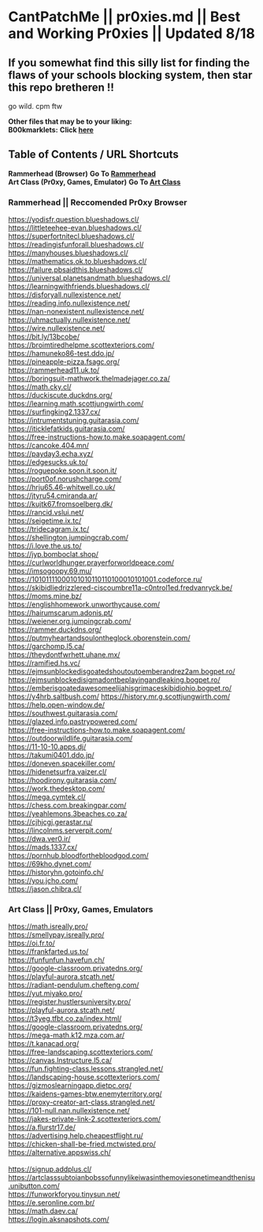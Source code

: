 # CantPatchMe || pr0xies.md || Best and Working Pr0xies || Updated 8/18

## If you somewhat find this silly list for finding the flaws of your schools blocking system, then star this repo bretheren !!

go wild. cpm ftw

**Other files that may be to your liking:** <br>
**B00kmarklets:** **Click [here](https://github.com/qqquota/cantpatchme/blob/main/pr0xies.md#rammerhead--reccomended-pr0xy-browser)** <br>

## Table of Contents / URL Shortcuts <br>

**Rammerhead (Browser)** **Go To [Rammerhead](https://github.com/qqquota/cantpatchme/blob/main/pr0xies.md/)** <br>
**Art Class (Pr0xy, Games, Emulator)** **Go To [Art Class](https://github.com/qqquota/cantpatchme/blob/main/pr0xies.md#art-class--pr0xy-games-emulators)** <br>









### Rammerhead || Reccomended Pr0xy Browser

https://yodisfr.question.blueshadows.cl/ <br>
https://littleteehee-evan.blueshadows.cl/ <br>
https://superfortnitecl.blueshadows.cl/ <br>
https://readingisfunforall.blueshadows.cl/ <br>
https://manyhouses.blueshadows.cl/ <br>
https://mathematics.ok.to.blueshadows.cl/  <br>
https://failure.pbsaidthis.blueshadows.cl/  <br>
https://universal.planetsandmath.blueshadows.cl/ <br>
https://learningwithfriends.blueshadows.cl/ <br>
https://disforyall.nullexistence.net/ <br>
https://reading.info.nullexistence.net/ <br>
https://nan-nonexistent.nullexistence.net/ <br>
https://uhmactually.nullexistence.net/ <br>
https://wire.nullexistence.net/ <br>
https://bit.ly/13bcobe/ <br>
https://broimtiredhelpme.scottexteriors.com/ <br>
https://hamuneko86-test.ddo.jp/ <br>
https://pineapple-pizza.fsagc.org/ <br>
https://rammerhead11.uk.to/ <br>
https://boringsuit-mathwork.thelmadejager.co.za/ <br>
https://math.cky.cl/ <br>
https://duckiscute.duckdns.org/ <br>
https://learning.math.scottjungwirth.com/ <br>
https://surfingking2.1337.cx/ <br>
https://intrumentstuning.guitarasia.com/ <br>
https://iticklefatkids.guitarasia.com/ <br>
https://free-instructions-how.to.make.soapagent.com/ <br>
https://cancoke.404.mn/ <br>
https://payday3.echa.xyz/ <br>
https://edgesucks.uk.to/ <br>
https://roguepoke.soon.it.soon.it/ <br>
https://port0of.norushcharge.com/ <br>
https://hrju65.46-whitwell.co.uk/ <br>
https://jtyru54.cmiranda.ar/ <br>
https://kujtk67.fromsoelberg.dk/ <br>
https://rancid.vslui.net/ <br>
https://seigetime.ix.tc/ <br>
https://tridecagram.ix.tc/ <br>
https://shellington.jumpingcrab.com/ <br>
https://i.love.the.us.to/ <br>
https://jyp.bomboclat.shop/ <br>
https://curlworldhunger.prayerforworldpeace.com/ <br>
https://imsogoopy.69.mu/ <br>
https://10101111000101010110110100010101001.codeforce.ru/ <br>
https://skibidliedrizzlered-ciscoumbre11a-c0ntrol1ed.fredvanryck.be/ <br>
https://moms.mine.bz/ <br>
https://englishhomework.unworthycause.com/ <br>
https://hairumscarum.adonis.pt/ <br>
https://weiener.org.jumpingcrab.com/ <br>
https://rammer.duckdns.org/ <br>
https://putmyheartandsoulontheglock.oborenstein.com/ <br>
https://garchomp.l5.ca/ <br>
https://theydontfwrhett.uhane.mx/ <br>
https://ramified.hs.vc/ <br>
https://ejmsunblockedisgoatedshoutoutoemberandrez2am.bogpet.ro/ <br>
https://ejmsunblockedisigmadontbeplayingandleaking.bogpet.ro/ <br>
https://emberisgoatedawesomeelijahisgrimaceskibidiohio.bogpet.ro/ <br>
https://y4hrb.saltbush.com/
https://history.mr.g.scottjungwirth.com/ <br>
https://help.open-window.de/ <br>
https://southwest.guitarasia.com/ <br>
https://glazed.info.pastrypowered.com/ <br>
https://free-instructions-how.to.make.soapagent.com/ <br>
https://outdoorwildlife.guitarasia.com/ <br>
https://11-10-10.apps.dj/ <br>
https://takumi0401.ddo.jp/ <br>
https://doneven.spacekiller.com/ <br>
https://hidenetsurfra.vaizer.cl/ <br>
https://hoodirony.guitarasia.com/ <br>
https://work.thedesktop.com/ <br>
https://mega.cymtek.cl/ <br>
https://chess.com.breakingpar.com/ <br>
https://yeahlemons.3beaches.co.za/ <br>
https://cjhjcgj.gerastar.ru/ <br>
https://lincolnms.serverpit.com/ <br>
https://dwa.ver0.ir/ <br>
https://mads.1337.cx/ <br>
https://pornhub.bloodforthebloodgod.com/ <br>
https://69kho.dynet.com/ <br>
https://historyhn.gotoinfo.ch/ <br>
https://you.jcho.com/ <br>
https://jason.chibra.cl/ <br>


### Art Class || Pr0xy, Games, Emulators
https://math.isreally.pro/ <br>
https://smellypay.isreally.pro/ <br>
https://oi.fr.to/ <br>
https://frankfarted.us.to/ <br>
https://funfunfun.havefun.ch/ <br>
https://google-classroom.privatedns.org/ <br>
https://playful-aurora.stcath.net/ <br>
https://radiant-pendulum.chefteng.com/ <br>
https://yut.miyako.pro/ <br>
https://register.hustlersuniversity.pro/ <br>
https://playful-aurora.stcath.net/ <br>
https://t3yeg.tfbt.co.za/index.html/ <br>
https://google-classroom.privatedns.org/ <br>
https://mega-math.k12.mza.com.ar/ <br>
https://t.kanacad.org/ <br>
https://free-landscaping.scottexteriors.com/ <br>
https://canvas.lnstructure.l5.ca/ <br>
https://fun.fighting-class.lessons.strangled.net/ <br>
https://landscaping-house.scottexteriors.com/ <br>
https://gizmoslearningapp.dietpc.org/ <br>
https://kaidens-games-btw.enemyterritory.org/ <br>
https://proxy-creator-art-class.strangled.net/ <br>
https://101-null.nan.nullexistence.net/ <br>
https://jakes-private-link-2.scottexteriors.com/ <br>
https://a.flurstr17.de/ <br>
https://advertising.help.cheapestflight.ru/ <br>
https://chicken-shall-be-fried.mctwisted.pro/ <br>
https://alternative.appswiss.ch/ <br> <br>
https://signup.addplus.cl/ <br>
https://artclasssubtoianbobssofunnylikeiwasinthemoviesonetimeandthenisu.unibutton.com/ <br>
https://funworkforyou.tinysun.net/ <br>
https://e.seronline.com.br/ <br>
https://math.daev.ca/ <br>
https://login.aksnapshots.com/ <br>
